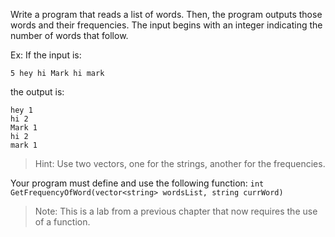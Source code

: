 Write a program that reads a list of words. Then, the program outputs those words and their frequencies. The input begins with an integer indicating the number of words that follow.

Ex: If the input is:

```
5 hey hi Mark hi mark
```
the output is:

```
hey 1
hi 2
Mark 1
hi 2
mark 1
```
> Hint: Use two vectors, one for the strings, another for the frequencies.

Your program must define and use the following function:
`int GetFrequencyOfWord(vector<string> wordsList, string currWord)`

> Note: This is a lab from a previous chapter that now requires the use of a function.
